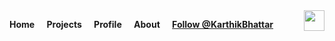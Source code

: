 <style>
    a:hover {
        color: red
    }
</style>
<div id="nav">
    <img src="https://www.freeiconspng.com/uploads/github-circle-mascot-git-icon-6.png" style="width: 33px; float: right"></img>
    <p style="float: left; font-weight: bold; font-size: 14px;">
        <a>Home</a>
        <a style="margin-left: 16px;">Projects</a>
        <a style="margin-left: 16px;">Profile</a>
        <a style="margin-left: 16px;">About</a>
        <!-- Place this tag where you want the button to render. -->
        <a class="github-button" style="margin-left: 16px;" href="https://github.com/KarthikBhattar" data-size="large" aria-label="Follow @KarthikBhattar on GitHub">Follow @KarthikBhattar</a>
    </p>
</div>
